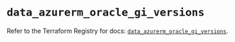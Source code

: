 # `data_azurerm_oracle_gi_versions`

Refer to the Terraform Registry for docs: [`data_azurerm_oracle_gi_versions`](https://registry.terraform.io/providers/hashicorp/azurerm/4.48.0/docs/data-sources/oracle_gi_versions).
